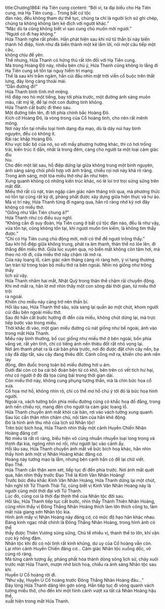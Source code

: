 title:Chương1864: Hạ Tiên cung
content:
“Bởi vì, ta đại biểu cho Hạ Tiên cung, mà Hạ Tiên cung... Trong bất cứ tộc<br>đàn nào, đều không tham dự thế tục, chúng ta chỉ là người lịch sử ghi chép,<br>chúng ta không không làm kẻ địch với người khác.”<br>“Mặc dù ta cũng không biết vì sao cung chủ muốn mời ngươi.”<br>“Ngươi có đi hay không.”<br>Hứa Thanh nghe rất phiền. Hắn phát hiện sau khi nữ tử thần bí này biến<br>thành hồ điệp, hình như đã biến thành một kẻ lắm lời, nói một câu tiếp một câu,<br>không chịu để yên.<br>Thế nhưng, Hứa Thanh có hứng thú rất lớn đối với Hạ Tiên cung.<br>Mà trong Hoàng Đô này, nhiều bên chú ý, Hứa Thanh cũng không lo lắng đi<br>Hạ Tiên cung sẽ tồn tại nguy hiểm trí mạng.<br>Thế là sau khi trầm ngâm, hắn cúi đầu nhìn mặt trời viễn cổ buộc trên thắt<br>lưng, đáy lòng càng thoải mái.<br>“Dẫn đường đi!”<br>Hứa Thanh bình tĩnh mở miệng.<br>Hồ điệp reo hò một tiếng, bay tới phía trước, một đường ánh sáng muôn<br>màu, rất mỹ lệ, để lại một con đường tinh không.<br>Hứa Thanh cất bước đi theo sau.<br>Một đường tiến lên, đi tới phía chính bắc Hoàng Đô.<br>Kích cỡ Hoàng Đô, là vòng trong của Cổ hoàng tinh, cho nên rất mênh<br>mông.<br>Nơi này tồn tại nhiều loại hình dạng địa mạo, dù là dãy núi hay bình<br>nguyên, đều có không ít.<br>Rải rác khắp Hoàng Đô.<br>Khu vực bắc bộ của nó, so với mấy phương hướng khác, thì có hơi trống<br>trải, kiến trúc ít dần, nhất là trong đêm, càng cho người ta một loại cảm giác đìu<br>hiu.<br>Cho đến một lát sau, hồ điệp dừng lại giữa không trung một bình nguyên,<br>ánh sáng sáng chói phối hợp với ánh trăng, chiếu rọi nơi này khá rõ ràng.<br>Trong ánh sáng, một tòa miếu thờ như ẩn như hiện.<br>Xung quanh không có những kiến trúc khác, nó lẻ loi trơ trọi sừng sững trên<br>mặt đất.<br>Miếu thờ rất cũ nát, tràn ngập cảm giác năm tháng trôi qua, mà phương thức<br>nó tồn tại cũng rất kỳ dị, phảng phất được xây dựng giữa hiện thực và hư ảo.<br>Mà vị trí này, Hứa Thanh từng đi ngang qua, hắn rõ ràng nhớ kỹ nơi đây<br>không có miếu thờ.<br>“Giống như Vấn Tiên chung à?”<br>Hứa Thanh như có điều suy nghĩ.<br>“Không cần đi suy đoán, Hạ Tiên cung ở bất cứ tộc đàn nào, đều là như vậy,<br>vừa tồn tại, cũng không tồn tại, khi ngươi muốn tìm kiếm, là không tìm thấy<br>được.”<br>“Chỉ có Hạ Tiên cung chủ động mời, mới có thể để ngươi trông thấy.”<br>Sau khi hồ điệp giữa không trung, phát ra âm thanh, thân thể nó lóe lên, đi<br>thẳng đến miếu thờ. Giữa lúc xuyên qua, nó biến mất không còn tăm hơi, mà<br>theo nó rời đi, cửa miếu thờ này chậm rãi mở ra.<br>Cửa này loang lổ, cảm giác năm tháng càng rõ ràng hơn, ý vị tang thương<br>lan tràn từ trong toàn bộ miếu thờ ra bên ngoài. Nhìn nó giống như trông thấy<br>lịch sử vậy.<br>Hứa Thanh nhắm hai mắt, Nhật Quỹ trong thân thể chậm rãi chuyển động.<br>Khi mở mắt ra, hắn lờ mờ nhìn thấy một con sông dài thời gian, từ miếu thờ trôi<br>ra ngoài.<br>Khiến cho miếu này càng trở nên thần bí.<br>Hồi lâu sau, Hứa Thanh thở sâu, sửa sang lại quần áo một chút, khom người<br>cúi đầu bên ngoài miếu thờ.<br>Sau đó hắn cất bước hướng đi đến cửa miếu, không chút dừng lại, mà trực<br>tiếp bước vào trong miếu.<br>Thời khắc đi vào, một gian miếu đường cũ nát giống như bề ngoài, ánh vào<br>trong mắt Hứa Thanh.<br>Miếu này bình thường, bố cục giống như miếu thờ ở bên ngoài, bốn phía<br>vắng vẻ, rất yên tĩnh, chỉ có tiếng ánh nến thiêu đốt rất nhỏ vọng lại.<br>Nơi âm thanh phát ra là cái bàn phía trước, nơi đó được đặt chín cây nến, ba<br>cây đã dập tắt, sáu cây đang thiêu đốt. Cánh cổng mở ra, khiến cho ánh nến lay<br>động, đèn đuốc trong toàn bộ miếu đường hơi u ám.<br>Dưới đài còn có ba cái bồ đoàn bện từ cỏ khô, bên trên có vết tích hư hại,<br>như có người ở đó đả tọa cúng bái trong thời gian dài.<br>Còn miếu thờ này, không cung phụng tượng thần, mà là chín bức họa cổ<br>xưa.<br>Cổ họa mơ hồ, không nhìn rõ, chỉ có thể mơ hồ chú ý tới đó là bức họa hình<br>người.<br>Ngoài ra, vách tường bốn phía miếu đường cũng có khắc hoạ đồ đằng, trong<br>ánh nến chiếu rọi, mang đến cho người ta cảm giác loang lổ.<br>Hứa Thanh chuyển ánh mắt khỏi cái bàn, rơi vào vách tường xung quanh.<br>Sau lúc cẩn thận nhìn chăm chú, nội tâm của hắn khẽ động.<br>Đó là hình ảnh thu nhỏ của lịch sử Nhân tộc!<br>Trên bức bích hoạ, Hứa Thanh nhìn thấy một cảnh Huyền Chiến Nhân<br>Hoàng đăng cơ!<br>Nó miêu tả rất rõ ràng, biểu hiện vô cùng nhuần nhuyễn loại long trọng và<br>thịnh đại kia, ngóng nhìn nó rồi, như người lạc vào cảnh ấy.<br>Hồi lâu sau, Hứa Thanh chuyển ánh mắt về bức bích hoạ khác, hắn nhìn<br>thấy hình ảnh một vị Nhân Hoàng khác đăng cơ.<br>Hoàng này tướng mạo lạ lẫm, nhưng bên cạnh hắn có để lại chữ viết.<br>Đạo Thế.<br>Hứa Thanh cẩn thận xem xét, tiếp tục đi đến phía trước. Nơi ánh mắt quét<br>qua, hắn nhìn thấy trước Đạo Thế là Kính Vân Nhân Hoàng!<br>Trước bức điêu khắc Kính Vân Nhân Hoàng, Hứa Thanh dừng lại một chút,<br>hắn nghĩ tới Tử Thanh Thái Tử, cũng biết vị Kính Vân Nhân Hoàng này là<br>người cùng một thời đại với Tử Thanh.<br>Lúc đó, cũng coi là thời đại thịnh thế của Nhân tộc đời sau.<br>Hồi lâu, Hứa Thanh tiếp tục cất bước, nhìn thấy Thánh Thiên Nhân Hoàng,<br>cũng nhìn thấy vị Đông Thắng Nhân Hoàng thích làm lớn thích công to, làm<br>mất nửa giang sơn Nhân tộc kia.<br>Hình ảnh mấy vị Nhân Hoàng này đăng cơ, có mức độ hạo hãn khác nhau.<br>Đáng kinh ngạc nhất chính là Đông Thắng Nhân Hoàng, trong hình ảnh có thể<br>thấy được Thiên Vương sừng sững, Chủ tể nhiều vị, thanh thế to lớn, khí vận<br>cực kỳ nồng đậm.<br>Nhân tộc khi đó có nội tình rất kinh khủng, dư uy của Cổ hoàng vẫn còn.<br>Lại nhìn cảnh Huyền Chiến đăng cơ... Cảm giác Nhân tộc xuống dốc, vô<br>cùng rõ ràng.<br>Mà từng cảnh tượng ấy, phảng phất hóa thành dòng sông lịch sử, chảy xuôi<br>trước mặt Hứa Thanh, mượn nhờ bích hoạ, chiếu ra ánh sáng Nhân tộc sau khi<br>Huyền U Cổ hoàng rời đi.<br>“Như vậy, Huyền U Cổ hoàng trước Đông Thắng Nhân Hoàng đâu...”<br>Đáy lòng Hứa Thanh dâng lên gợn sóng. Hắn tiếp tục đi vòng quanh vách<br>tường miếu thờ, cho đến khi một hình cảnh vượt xa tất cả Nhân Hoàng hậu thế,<br>xuất hiện trong mắt Hứa Thanh.